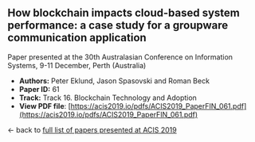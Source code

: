 ## How blockchain impacts cloud-based system performance: a case study for a groupware communication application

Paper presented at the 30th Australasian Conference on Information Systems, 9-11 December, Perth (Australia)
- **Authors:** Peter Eklund, Jason Spasovski and Roman Beck
- **Paper ID:** 61
- **Track:** Track 16. Blockchain Technology and Adoption
- **View PDF file**: [https://acis2019.io/pdfs/ACIS2019_PaperFIN_061.pdf](https://acis2019.io/pdfs/ACIS2019_PaperFIN_061.pdf)

&larr; back to [full list of papers presented at ACIS 2019](https://acis2019.io/)